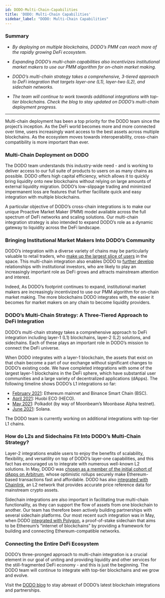 ```yaml
---
id: DODO-Multi-Chain-Capabilities
title: 'DODO: Multi-Chain Capabilities'
sidebar_label: "DODO: Multi-Chain Capabilities"
---
```


### Summary

- *By deploying on multiple blockchains, DODO’s PMM can reach more of the rapidly growing DeFi ecosystem.*

- *Expanding DODO’s multi-chain capabilities also incentivizes institutional market makers to use our PMM algorithm for on-chain market making.*

- *DODO’s multi-chain strategy takes a comprehensive, 3-tiered approach to DeFi integration that targets layer-one (L1), layer-two (L2), and sidechain networks.*

- *The team will continue to work towards additional integrations with top-tier blockchains. Check the blog to stay updated on DODO’s multi-chain deployment progress.* 

---

Multi-chain deployment has been a top priority for the DODO team since the project’s inception. As the DeFi world becomes more and more connected over time, users increasingly want access to the best assets across multiple blockchains. As the ecosystem moves towards interoperability, cross-chain compatibility is more important than ever. 

### Multi-Chain Deployment on DODO 
 
The DODO team understands this industry-wide need - and is working to deliver access to our full suite of products to users on as many chains as possible. DODO offers high capital efficiency, which allows it to quickly bring liquidity onto new blockchains without relying on large amounts of external liquidity migration. DODO’s low-slippage trading and minimized impermanent loss are features that further facilitate quick and easy integration with multiple blockchains. 

A particular objective of DODO’s cross-chain integrations is to make our unique Proactive Market Maker (PMM) model available across the full spectrum of DeFi networks and scaling solutions. Our multi-chain integration strategy is also intended to expand DODO’s role as a dynamic gateway to liquidity across the DeFi landscape. 

### Bringing Institutional Market Makers Into DODO’s Community

DODO’s integration with a diverse variety of chains may be particularly valuable to retail traders, who [make up the largest slice of users](https://blog.chainalysis.com/reports/defi-growth-regulations-compliance) in the space. This multi-chain integration also enables DODO to [further develop](https://medium.com/dodoex/dodo-wootrade-strategic-partnership-announcement-54dc5723421c) relationships with institutional investors, who are likely to play an increasingly important role as DeFi grows and attracts mainstream attention and interest. 

Indeed, As DODO’s footprint continues to expand, institutional market makers are increasingly incentivized to use our PMM algorithm for on-chain market making. The more blockchains DODO integrates with, the easier it becomes for market makers on any chain to become liquidity providers.

### DODO’s Multi-Chain Strategy: A Three-Tiered Approach to DeFi Integration

DODO’s multi-chain strategy takes a comprehensive approach to DeFi integration including layer-1 (L1) blockchains, layer-2 (L2) solutions, and sidechains. Each of these plays an important role in DODO’s mission to connect the DeFi universe. 

When DODO integrates with a layer-1 blockchain, the assets that exist on that chain become a part of our exchange without significant changes to DODO’s existing code. We have completed integrations with some of the largest layer-1 blockchains in the DeFi sphere, which have substantial user communities and a large variety of decentralized applications (dApps). The following timeline shows DODO’s L1 integrations so far: 

- [February 2021](https://medium.com/dodoex/dodo-will-be-on-the-binance-smart-chain-bsc-soon-a2cc2fc50896): Ethereum mainnet and Binance Smart Chain (BSC).
- [April 2021](https://medium.com/dodoex/dodo-is-now-on-huobi-eco-chain-heco-8780bbf8df76): Huobi ECO (HECO).
- [May 2021](https://moonbeam.network/announcements/moonbeam-dodo-integration/): Polkadot (by way of Moonbeam’s Moonbase Alpha testnet). 
- [June 2021](https://medium.com/dodoex/dodo-is-coming-to-solana-5c6e61550b09): Solana.

The DODO team is currently working on additional integrations with top-tier L1 chains. 

### How do L2s and Sidechains Fit Into DODO’s Multi-Chain Strategy? 

Layer-2 integrations enable users to enjoy the benefits of scalability, flexibility, and versatility on top of DODO’s layer-one capabilities, and this fact has encouraged us to integrate with numerous well-known L2 solutions. In May, DODO was [chosen as a member of the initial cohort of dApps on Arbitrum](https://medium.com/dodoex/dodo-is-an-inaugural-member-of-arbitrums-initial-defi-cohort-953a56ec554b), whose optimistic rollups securely make Ethereum-based transactions fast and affordable. DODO has also [integrated with Chainlink](https://medium.com/dodoex/dodo-integrates-chainlink-live-on-mainnet-kickstarts-the-on-chain-liquidity-revolution-ee27e136e122), an L2 network that provides accurate price reference data for mainstream crypto assets. 

Sidechain integrations are also important in facilitating true multi-chain functionality, as they can support the flow of assets from one blockchain to another. Our team has therefore been actively building partnerships with several sidechain platforms. Our most recent such integration was in  May, when DODO [integrated with Polygon](https://medium.com/dodoex/dodo-launches-on-polygon-mainnet-e8fc90da836e), a proof-of-stake sidechain that aims to be Ethereum’s “internet of blockchains” by providing a framework for building and connecting Ethereum-​compatible networks. 

### Connecting the Entire DeFi Ecosystem

DODO’s three-pronged approach to multi-chain integration is a crucial element in our goal of uniting and providing liquidity and other services for the still-fragmented DeFi economy - and this is just the beginning. The DODO team will continue to integrate with top-tier blockchains and we grow and evolve. 

Visit the [DODO blog](https://dodo-in-the-zoo.medium.com/?source=post_page-----8ed6a768079d--------------------------------) to stay abreast of DODO’s latest blockchain integrations and partnerships. 
